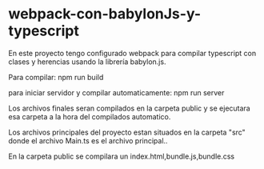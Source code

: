 # webpack-con-babylonJs-y-typescript

En este proyecto tengo configurado webpack para compilar typescript con clases y herencias usando la librería babylon.js.

Para compilar:
npm run build

para iniciar servidor y compilar automaticamente:
npm run server

Los archivos finales seran compilados en la carpeta public y se ejecutara
esa carpeta a la hora del compilados automatico.

Los archivos principales del proyecto estan situados en la carpeta "src"
donde el archivo Main.ts es el archivo principal..


En la carpeta public se compilara un index.html,bundle.js,bundle.css

